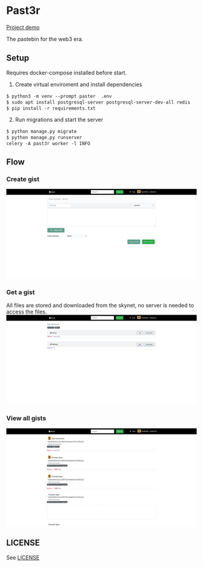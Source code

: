 # Past3r

[Project demo](https://past3r.online)


The pastebin for the web3 era.

## Setup

Requires docker-compose installed before start.

1. Create virtual enviroment and install dependencies
```shell
$ python3 -m venv --prompt paster  .env
$ sudo apt install postgresql-server postgresql-server-dev-all redis
$ pip install -r requirements.txt
```
2. Run migrations and start the server
```shell
$ python manage.py migrate
$ python manage.py runserver
celery -A past3r worker -l INFO
```

## Flow 

### Create gist
![](/screenshots/new.png)

### Get a gist
All files are stored and downloaded from the skynet, no server is needed to access the files.
![](/screenshots/details.png)

### View all gists
![](/screenshots/list.png)

## LICENSE
See [LICENSE](/LICENSE)
